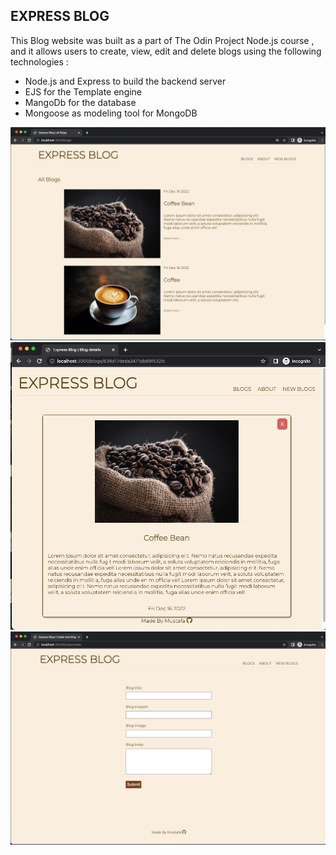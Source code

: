 ## EXPRESS BLOG

This Blog website was built as a part of The Odin Project Node.js course , and it allows users to create, view, edit and delete blogs using the following technologies :

- Node.js and Express to build the backend server
- EJS for the Template engine
- MangoDb for the database
- Mongoose as modeling tool for MongoDB

![home-page](public/ScreenShot2.png)
![home-page](public/ScreenShot1.png)
![home-page](public/ScreenShot3.png)
